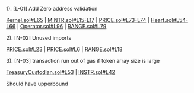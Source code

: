 1). [L-01] Add Zero address validation

[Kernel.sol#L65](https://github.com/code-423n4/2022-08-olympus/blob/b5e139d732eb4c07102f149fb9426d356af617aa/src/Kernel.sol#L65) | [MINTR.sol#L15-L17](https://github.com/code-423n4/2022-08-olympus/blob/b5e139d732eb4c07102f149fb9426d356af617aa/src/modules/MINTR.sol#L15-L17) | [PRICE.sol#L73-L74](https://github.com/code-423n4/2022-08-olympus/blob/b5e139d732eb4c07102f149fb9426d356af617aa/src/modules/PRICE.sol#L73-L74) | [Heart.sol#L54-L66](https://github.com/code-423n4/2022-08-olympus/blob/b5e139d732eb4c07102f149fb9426d356af617aa/src/policies/Heart.sol#L54-L66) | [Operator.sol#L96](https://github.com/code-423n4/2022-08-olympus/blob/b5e139d732eb4c07102f149fb9426d356af617aa/src/policies/Operator.sol#L96) | [RANGE.sol#L79](https://github.com/code-423n4/2022-08-olympus/blob/b5e139d732eb4c07102f149fb9426d356af617aa/src/modules/RANGE.sol#L79)

2). [N-02] Unused imports

[PRICE.sol#L23](https://github.com/code-423n4/2022-08-olympus/blob/b5e139d732eb4c07102f149fb9426d356af617aa/src/modules/PRICE.sol#L23) | [PRICE.sol#L6](https://github.com/code-423n4/2022-08-olympus/blob/b5e139d732eb4c07102f149fb9426d356af617aa/src/modules/PRICE.sol#L6) | [RANGE.sol#L18](https://github.com/code-423n4/2022-08-olympus/blob/b5e139d732eb4c07102f149fb9426d356af617aa/src/modules/RANGE.sol#L18)

3). [N-03] transaction run out of gas if token array size is large

[TreasuryCustodian.sol#L53](https://github.com/code-423n4/2022-08-olympus/blob/b5e139d732eb4c07102f149fb9426d356af617aa/src/policies/TreasuryCustodian.sol#L53) | [INSTR.sol#L42](https://github.com/code-423n4/2022-08-olympus/blob/b5e139d732eb4c07102f149fb9426d356af617aa/src/modules/INSTR.sol#L42)

Should have upperbound